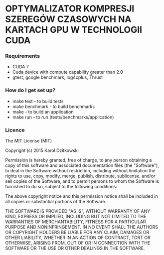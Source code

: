 # OPTYMALIZATOR KOMPRESJI SZEREGÓW CZASOWYCH NA KARTACH GPU W TECHNOLOGII CUDA #

### Requirements ###

* CUDA 7
* Cuda device with compute capability greater than 2.0
* gtest, google benchmark, log4cplus, Thrust

### How do I get set up? ###

* make test - to build tests
* make benchmark - to build benchmarks
* make - to build an application
* make run - to run (tests/benchmarks/application)

### Licence ###

The MIT License (MIT)

Copyright (c) 2015 Karol Dzitkowski

Permission is hereby granted, free of charge, to any person obtaining a copy of this software and associated documentation files (the "Software"), to deal in the Software without restriction, including without limitation the rights to use, copy, modify, merge, publish, distribute, sublicense, and/or sell copies of the Software, and to permit persons to whom the Software is furnished to do so, subject to the following conditions:

The above copyright notice and this permission notice shall be included in all copies or substantial portions of the Software.

THE SOFTWARE IS PROVIDED "AS IS", WITHOUT WARRANTY OF ANY KIND, EXPRESS OR IMPLIED, INCLUDING BUT NOT LIMITED TO THE WARRANTIES OF MERCHANTABILITY, FITNESS FOR A PARTICULAR PURPOSE AND NONINFRINGEMENT. IN NO EVENT SHALL THE AUTHORS OR COPYRIGHT HOLDERS BE LIABLE FOR ANY CLAIM, DAMAGES OR OTHER LIABILITY, WHETHER IN AN ACTION OF CONTRACT, TORT OR OTHERWISE, ARISING FROM, OUT OF OR IN CONNECTION WITH THE SOFTWARE OR THE USE OR OTHER DEALINGS IN THE SOFTWARE.